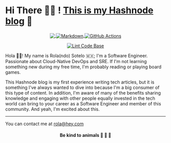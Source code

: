 # Hi There 👋🏾 ! [This is my Hashnode blog](https://rolasotelo.tech) 🔷

<p align="center">
  <a href="https://rolasotelo.tech/">
    <img align="center" src="https://img.shields.io/badge/Hashnode-2962FF?style=for-the-badge&logo=hashnode&logoColor=white" />
  </a>
  <a href="https://www.markdownguide.org/">
    <img align="center" alt="Markdown" src="https://img.shields.io/badge/Markdown-000000?style=for-the-badge&logo=markdown&logoColor=white" />
  </a>
  <a href="https://github.com/features/actions">
    <img align="center" alt="GitHub Actions" src="https://img.shields.io/badge/GitHub_Actions-2088FF?style=for-the-badge&logo=github-actions&logoColor=white" />
  </a>
</p>
<p align="center">
  <a href="https://github.com/rolasotelo/blog/actions/workflows/linter.yml">
    <img align="center" alt="Lint Code Base" src="https://github.com/rolasotelo/blog/actions/workflows/linter.yml/badge.svg" />
  </a>
</p>

Hola 👋🏾! My name is Rola(ndo) Sotelo 🇲🇽; I'm a Software Engineer. Passionate about Cloud-Native DevOps and SRE. If I'm not learning something new during my free time, I'm probably reading or playing board games.

This Hashnode blog is my first experience writing tech articles, but it is something I've always wanted to dive into because I'm a big consumer of this type of content. In addition, I'm aware of many of the benefits sharing knowledge and engaging with other people equally invested in the tech world can bring to your career as a Software Engineer and member of this community. And yeah, I'm excited about this.

---
You can contact me at rola@hey.com

<h4 align="center">Be kind to animals 🐄 🐖 🦃</h4>